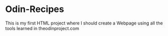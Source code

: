 # Odin-Recipes
This is my first HTML project where I should create a Webpage using all the tools learned in theodinproject.com
